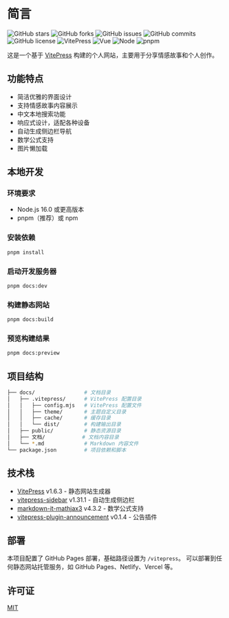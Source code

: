 # 简言

![GitHub stars](https://img.shields.io/github/stars/1411430556/vitepress?style=flat-square&logo=github&color=yellow&label=Stars)
![GitHub forks](https://img.shields.io/github/forks/1411430556/vitepress?style=flat-square&logo=github&color=blue&label=Forks)
![GitHub issues](https://img.shields.io/github/issues/1411430556/vitepress?style=flat-square&logo=github&color=red&label=Issues)
![GitHub commits](https://img.shields.io/github/commit-activity/t/1411430556/vitepress?style=flat-square&logo=github&color=green&label=Commits&include_all_commits)
![GitHub license](https://img.shields.io/github/license/1411430556/vitepress?style=flat-square&logo=github)
![VitePress](https://img.shields.io/badge/VitePress-1.6.3-brightgreen?style=flat-square&logo=vite)
![Vue](https://img.shields.io/badge/Vue-3.0+-brightgreen?style=flat-square&logo=vue.js)
![Node](https://img.shields.io/badge/Node-16.0+-brightgreen?style=flat-square&logo=node.js)
![pnpm](https://img.shields.io/badge/pnpm-10.12.3-blue?style=flat-square&logo=pnpm)

这是一个基于 [VitePress](https://vitepress.dev/) 构建的个人网站，主要用于分享情感故事和个人创作。

## 功能特点

- 简洁优雅的界面设计
- 支持情感故事内容展示
- 中文本地搜索功能
- 响应式设计，适配各种设备
- 自动生成侧边栏导航
- 数学公式支持
- 图片懒加载

## 本地开发

### 环境要求

- Node.js 16.0 或更高版本
- pnpm（推荐）或 npm

### 安装依赖

```bash
pnpm install
```

### 启动开发服务器

```bash
pnpm docs:dev
```

### 构建静态网站

```bash
pnpm docs:build
```

### 预览构建结果

```bash
pnpm docs:preview
```

## 项目结构

```bash
├── docs/                # 文档目录
│   ├── .vitepress/      # VitePress 配置目录
│   │   ├── config.mjs   # VitePress 配置文件
│   │   ├── theme/       # 主题自定义目录
│   │   ├── cache/       # 缓存目录
│   │   └── dist/        # 构建输出目录
│   ├── public/          # 静态资源目录
│   ├── 文档/            # 文档内容目录
│   └── *.md             # Markdown 内容文件
└── package.json         # 项目依赖和脚本
```

## 技术栈

- [VitePress](https://vitepress.dev/) v1.6.3 - 静态网站生成器
- [vitepress-sidebar](https://www.npmjs.com/package/vitepress-sidebar) v1.31.1 - 自动生成侧边栏
- [markdown-it-mathjax3](https://www.npmjs.com/package/markdown-it-mathjax3) v4.3.2 - 数学公式支持
- [vitepress-plugin-announcement](https://www.npmjs.com/package/vitepress-plugin-announcement) v0.1.4 - 公告插件

## 部署

本项目配置了 GitHub Pages 部署，基础路径设置为 `/vitepress`。
可以部署到任何静态网站托管服务，如 GitHub Pages、Netlify、Vercel 等。

## 许可证

[MIT](LICENSE) 
